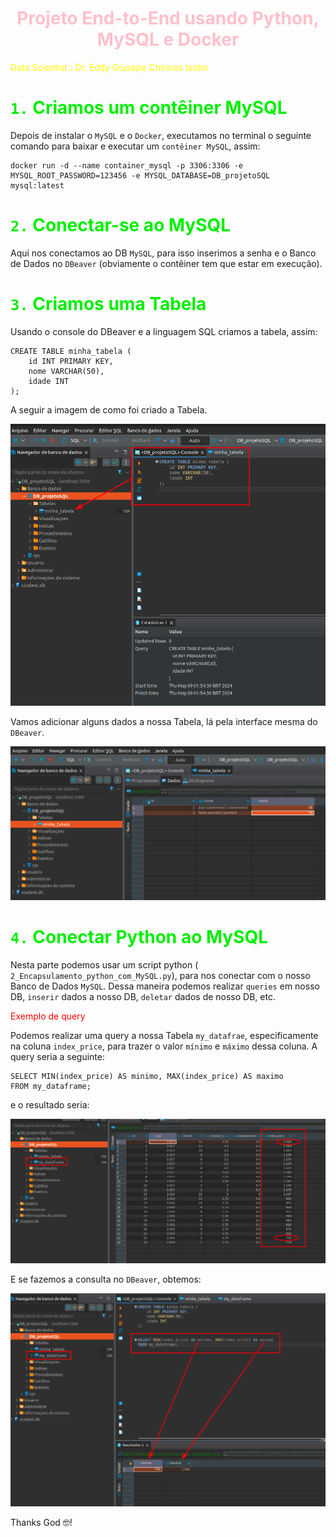 <h1 align="center"><font color="pink">Projeto End-to-End usando Python, MySQL e Docker</font></h1>


<font color="yellow">Data Scientist.: Dr. Eddy Giusepe Chirinos Isidro</font>


# <font color="gree">`1.` Criamos um contêiner MySQL</font>

Depois de instalar o `MySQL` e o `Docker`, executamos no terminal o seguinte comando para baixar e executar um `contêiner MySQL`, assim:
```
docker run -d --name container_mysql -p 3306:3306 -e MYSQL_ROOT_PASSWORD=123456 -e MYSQL_DATABASE=DB_projetoSQL mysql:latest
```

# <font color="gree">`2.` Conectar-se ao MySQL</font>

Aqui nos conectamos ao DB `MySQL`, para isso inserimos a senha e o Banco de Dados no `DBeaver` (obviamente o contêiner tem que estar em execução). 


# <font color="gree">`3.` Criamos uma Tabela</font>
Usando o console do DBeaver e a linguagem SQL criamos a tabela, assim:
```
CREATE TABLE minha_tabela (
    id INT PRIMARY KEY,
    nome VARCHAR(50),
    idade INT
);
```
A seguir a imagem de como foi criado a Tabela.

![alt text](image.png)

Vamos adicionar alguns dados a nossa Tabela, lá pela interface mesma do `DBeaver`.

![alt text](image-1.png)


# <font color="gree">`4.` Conectar Python ao MySQL</font>
Nesta parte podemos usar um script python (` 2_Encapsulamento_python_com_MySQL.py`), para nos 
conectar com o nosso Banco de Dados `MySQL`. Dessa maneira podemos realizar `queries` em nosso DB, `inserir` dados a nosso
DB, `deletar` dados de nosso DB, etc.


<font color="red">Exemplo de query</font>

Podemos realizar uma query a nossa Tabela `my_datafrae`, especificamente na coluna `index_price`, para trazer o valor `mínimo` e `máximo` dessa coluna. A query seria a seguinte:
```
SELECT MIN(index_price) AS minimo, MAX(index_price) AS maximo
FROM my_dataframe;
```

e o resultado seria:

![alt text](image-2.png)

E se fazemos a consulta no `DBeaver`, obtemos:

![alt text](image-3.png)












Thanks God 🤓!